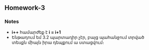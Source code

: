 <h2>Homework-3</h2>

<h3>Notes</h3>

<ul>

<li> <b>i++</b> համարժեք է <b> i = i+1 </b> </li>
<li> Ենթադում եմ 3.2 պարտադիր չէր, բայց պահանջում տրված տեսքն միայն իրա դեպքում ա ստացվում։ </li>

</ul>